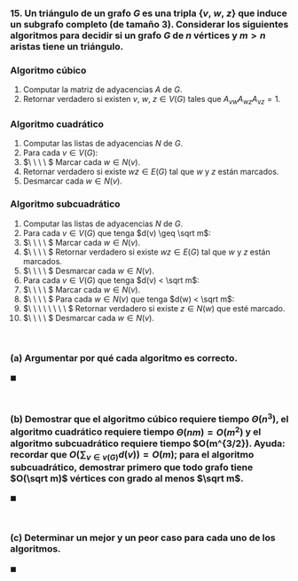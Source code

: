 ### 15. Un triángulo de un grafo $G$ es una tripla $\{v,\ w,\ z\}$ que induce un subgrafo completo (de tamaño 3). Considerar los siguientes algoritmos para decidir si un grafo $G$ de $n$ vértices y $m > n$ aristas tiene un triángulo.

### Algoritmo cúbico

1. Computar la matriz de adyacencias $A$ de $G$.
2. Retornar verdadero si existen $v,\ w,\ z \in V(G)$ tales que $A_{vw}A_{wz}A_{vz} = 1$.

### Algoritmo cuadrático

1. Computar las listas de adyacencias $N$ de $G$.
2. Para cada $v \in V(G)$:
3. $\ \ \ \ $ Marcar cada $w \in N(v)$.
4. Retornar verdadero si existe $wz \in E(G)$ tal que $w$ y $z$ están marcados.
5. Desmarcar cada $w \in N(v)$.

### Algoritmo subcuadrático

1. Computar las listas de adyacencias $N$ de $G$.
2. Para cada $v \in V(G)$ que tenga $d(v) \geq \sqrt m$:
3. $\ \ \ \ $ Marcar cada $w \in N(v)$.
4. $\ \ \ \ $ Retornar verdadero si existe $wz \in E(G)$ tal que $w$ y $z$ están marcados.
5. $\ \ \ \ $ Desmarcar cada $w \in N(v)$.
6. Para cada $v \in V(G)$ que tenga $d(v) < \sqrt m$:
7. $\ \ \ \ $ Marcar cada $w \in N(v)$.
8. $\ \ \ \ $ Para cada $w \in N(v)$ que tenga $d(w) < \sqrt m$:
9. $\ \ \ \ \ \ \ \ $ Retornar verdadero si existe $z \in N(w)$ que esté marcado.
10. $\ \ \ \ $ Desmarcar cada $w \in N(v)$.

<br>

### (a) Argumentar por qué cada algoritmo es correcto.

$\blacksquare$


<br>

### (b) Demostrar que el algoritmo cúbico requiere tiempo $\Theta(n^3)$, el algoritmo cuadrático requiere tiempo $\Theta(nm) = O(m^2)$ y el algoritmo subcuadrático requiere tiempo $O(m^{3/2}). Ayuda: recordar que $O(\sum_{v\in v(G)} d(v)) = O(m)$; para el algoritmo subcuadrático, demostrar primero que todo grafo tiene $O(\sqrt m)$ vértices con grado al menos $\sqrt m$.

$\blacksquare$


<br>

### (c) Determinar un mejor y un peor caso para cada uno de los algoritmos.

$\blacksquare$
